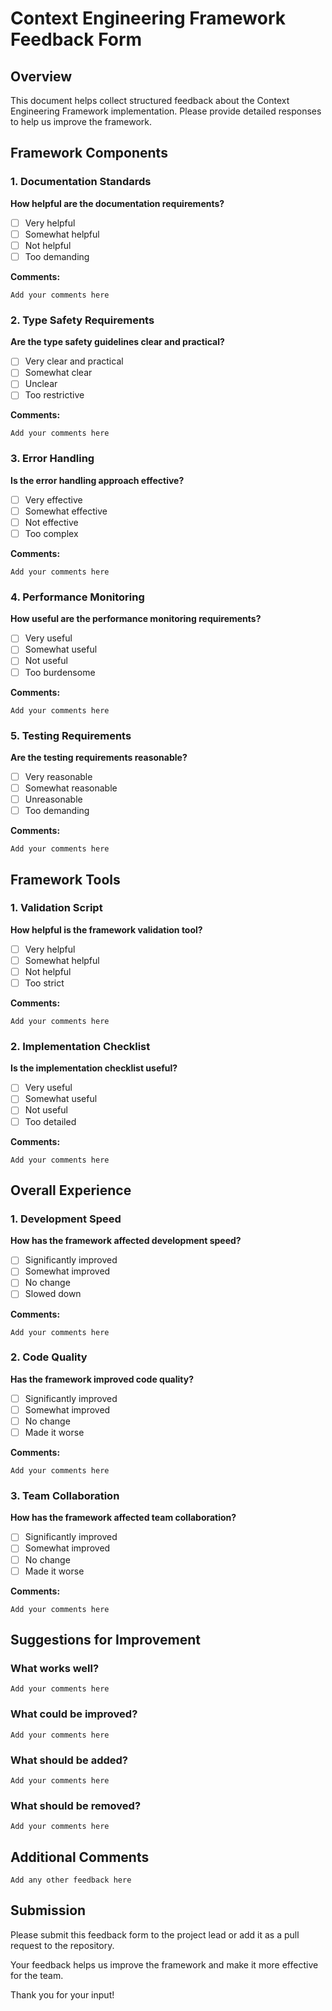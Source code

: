 # Context Engineering Framework Feedback Form

## Overview

This document helps collect structured feedback about the Context Engineering Framework implementation. Please provide detailed responses to help us improve the framework.

## Framework Components

### 1. Documentation Standards

**How helpful are the documentation requirements?**
- [ ] Very helpful
- [ ] Somewhat helpful
- [ ] Not helpful
- [ ] Too demanding

**Comments:**
```
Add your comments here
```

### 2. Type Safety Requirements

**Are the type safety guidelines clear and practical?**
- [ ] Very clear and practical
- [ ] Somewhat clear
- [ ] Unclear
- [ ] Too restrictive

**Comments:**
```
Add your comments here
```

### 3. Error Handling

**Is the error handling approach effective?**
- [ ] Very effective
- [ ] Somewhat effective
- [ ] Not effective
- [ ] Too complex

**Comments:**
```
Add your comments here
```

### 4. Performance Monitoring

**How useful are the performance monitoring requirements?**
- [ ] Very useful
- [ ] Somewhat useful
- [ ] Not useful
- [ ] Too burdensome

**Comments:**
```
Add your comments here
```

### 5. Testing Requirements

**Are the testing requirements reasonable?**
- [ ] Very reasonable
- [ ] Somewhat reasonable
- [ ] Unreasonable
- [ ] Too demanding

**Comments:**
```
Add your comments here
```

## Framework Tools

### 1. Validation Script

**How helpful is the framework validation tool?**
- [ ] Very helpful
- [ ] Somewhat helpful
- [ ] Not helpful
- [ ] Too strict

**Comments:**
```
Add your comments here
```

### 2. Implementation Checklist

**Is the implementation checklist useful?**
- [ ] Very useful
- [ ] Somewhat useful
- [ ] Not useful
- [ ] Too detailed

**Comments:**
```
Add your comments here
```

## Overall Experience

### 1. Development Speed

**How has the framework affected development speed?**
- [ ] Significantly improved
- [ ] Somewhat improved
- [ ] No change
- [ ] Slowed down

**Comments:**
```
Add your comments here
```

### 2. Code Quality

**Has the framework improved code quality?**
- [ ] Significantly improved
- [ ] Somewhat improved
- [ ] No change
- [ ] Made it worse

**Comments:**
```
Add your comments here
```

### 3. Team Collaboration

**How has the framework affected team collaboration?**
- [ ] Significantly improved
- [ ] Somewhat improved
- [ ] No change
- [ ] Made it worse

**Comments:**
```
Add your comments here
```

## Suggestions for Improvement

### What works well?
```
Add your comments here
```

### What could be improved?
```
Add your comments here
```

### What should be added?
```
Add your comments here
```

### What should be removed?
```
Add your comments here
```

## Additional Comments
```
Add any other feedback here
```

## Submission

Please submit this feedback form to the project lead or add it as a pull request to the repository.

Your feedback helps us improve the framework and make it more effective for the team.

Thank you for your input!
